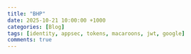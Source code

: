 ```yaml
---
title: "BHP"
date: 2025-10-21 10:00:00 +1000
categories: [Blog]
tags: [identity, appsec, tokens, macaroons, jwt, google]
comments: true
---
```

